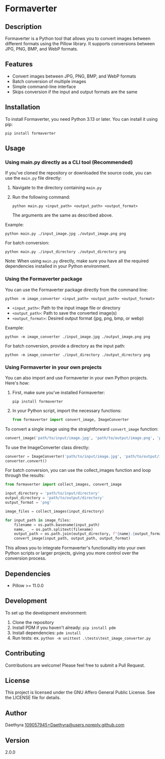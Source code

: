 # Formaverter

## Description
Formaverter is a Python tool that allows you to convert images between different formats using the Pillow library. It supports conversions between JPG, PNG, BMP, and WebP formats.

## Features
- Convert images between JPG, PNG, BMP, and WebP formats
- Batch conversion of multiple images
- Simple command-line interface
- Skips conversion if the input and output formats are the same

## Installation
To install Formaverter, you need Python 3.13 or later. You can install it using pip:

`pip install formaverter`

## Usage

### Using main.py directly as a CLI tool (Recommended)

If you've cloned the repository or downloaded the source code, you can use the `main.py` file directly:

1. Navigate to the directory containing `main.py`
2. Run the following command:

   `python main.py <input_path> <output_path> <output_format>`

   The arguments are the same as described above.

Example:

`python main.py ./input_image.jpg ./output_image.png png`

For batch conversion:

`python main.py ./input_directory ./output_directory png`

Note: When using `main.py` directly, make sure you have all the required dependencies installed in your Python environment.

### Using the Formaverter package

You can use the Formaverter package directly from the command line:

`python -m image_converter <input_path> <output_path> <output_format>`

- `<input_path>`: Path to the input image file or directory
- `<output_path>`: Path to save the converted image(s)
- `<output_format>`: Desired output format (jpg, png, bmp, or webp)

Example:

`python -m image_converter ./input_image.jpg ./output_image.png png`

For batch conversion, provide a directory as the input path:

`python -m image_converter ./input_directory ./output_directory png`

### Using Formaverter in your own projects

You can also import and use Formaverter in your own Python projects. Here's how:

1. First, make sure you've installed Formaverter:

   `pip install formaverter`

2. In your Python script, import the necessary functions:

   ```python
   from formaverter import convert_image, ImageConverter
   ```

To convert a single image using the straightforward `convert_image` function:

```python
convert_image('path/to/input/image.jpg', 'path/to/output/image.png', 'png')
```

To use the ImageConverter class directly:

```python
converter = ImageConverter('path/to/input/image.jpg', 'path/to/output/image.png', 'png')
converter.convert()
```

For batch conversion, you can use the collect_images function and loop through the results:

```python
from formaverter import collect_images, convert_image
```

```python
input_directory = 'path/to/input/directory'
output_directory = 'path/to/output/directory'
output_format = 'png'

image_files = collect_images(input_directory)

for input_path in image_files:
    filename = os.path.basename(input_path)
    name, _ = os.path.splitext(filename)
    output_path = os.path.join(output_directory, f"{name}.{output_format}")
    convert_image(input_path, output_path, output_format)
```

This allows you to integrate Formaverter's functionality into your own Python scripts or larger projects, giving you more control over the conversion process.

## Dependencies
- Pillow >= 11.0.0

## Development
To set up the development environment:

1. Clone the repository
2. Install PDM if you haven't already: `pip install pdm`
3. Install dependencies: `pdm install`
4. Run tests: ex. `python -m unittest .\tests\test_image_converter.py`

## Contributing
Contributions are welcome! Please feel free to submit a Pull Request.

## License
This project is licensed under the GNU Affero General Public License. See the LICENSE file for details.

## Author
Daethyra <109057945+Daethyra@users.noreply.github.com>

## Version
2.0.0